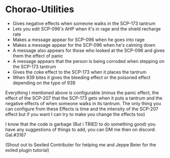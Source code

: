 # Chorao-Utilities
- Gives negative effects when someone walks in the SCP-173 tantrum
- Lets you edit SCP-096's AHP when it's in rage and the shield recharge rate
- Makes a message appear for SCP-096 when he goes into rage
- Makes a message appear for the SCP-096 when he's calming down
- A message also appears for those who looked at the SCP-096 and gives them the effect of panic
- A message appears that the person is being corroded when stepping on the SCP-173 tantrum
- Gives the coke effect to the SCP-173 when it places the tantrum
- When 939 bites it gives the bleeding effect or the poisoned effect depending on the type of 939

Everything I mentioned above is configurable (minus the panic effect, the effect of the SCP-207 that the SCP-173 gets when it puts a tantrum and the negative effects of when someone walks in its tantrum. The only thing you can configure from these Effects is time and the intensity of the SCP-207 effect but if you want I can try to make you change the effects too)

I know that the code is garbage (But i TRIED to do something good)
you have any suggestions of things to add, you can DM me then on discord: Gal.#3167

(Shout out to Sexiled Contributer for helping me and Jeppe Beier for the exiled plugin tutorial)
